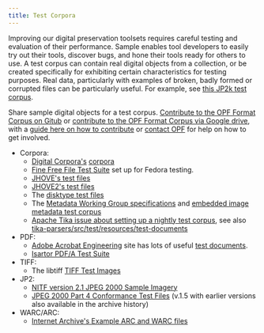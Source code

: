 ```yaml
---
title: Test Corpora
---
```


Improving our digital preservation toolsets requires careful testing and evaluation of their performance. Sample  enables tool developers to easily try out their tools, discover bugs, and hone their tools ready for others to use. A test corpus can contain real digital objects from a collection, or be created specifically for exhibiting certain characteristics for testing purposes. Real data, particularly with examples of broken, badly formed or corrupted files can be particularly useful. For example, see <a href="https://github.com/openplanets/format-corpus/tree/master/jp2k-test">this JP2k test corpus</a>.

Share sample digital objects for a test corpus. <span class="nobr"><a href="https://github.com/openplanets/format-corpus" class="external-link">Contribute to the OPF Format Corpus on Gitub</a></span> or <span class="nobr"><a href="https://docs.google.com/folder/d/0B8ZzGhlaygesdzNfUnB3dkpQN28/edit" class="external-link">contribute to the OPF Format Corpus via Google drive</a></span>, with a <span class="nobr"><a href="http://wiki.curatecamp.org/index.php/Collecting_format_ID_test_files" class="external-link">guide here on how to contribute</a></span> or <span class="nobr"><a href="http://openplanetsfoundation.org/contact" class="external-link">contact OPF</a></span> for help on how to get involved.

* Corpora:
    * [Digital Corpora's](http://digitalcorpora.org/) [corpora](http://digitalcorpora.org/corpora/)
    * [Fine Free File Test Suite](https://fedorahosted.org/file-tests/) set up for Fedora testing.
    * [JHOVE's test files](http://jhove.cvs.sourceforge.net/viewvc/jhove/jhove/examples/)
    * [JHOVE2's test files](https://bitbucket.org/jhove2/main/src/14e8a6102f63/src/test/resources/examples/)
    * The [disktype test files](http://disktype.cvs.sourceforge.net/viewvc/disktype/file-system-sampler/)
    * The [Metadata Working Group specifications](http://www.metadataworkinggroup.org/specs/) and [embedded image metadata test corpus](http://www.metadataworkinggroup.org/specs/test_files.html)
    * [Apache Tika issue about setting up a nightly test corpus](https://issues.apache.org/jira/browse/TIKA-1302), see also [tika-parsers/src/test/resources/test-documents](http://svn.apache.org/repos/asf/tika/trunk/tika-parsers/src/test/resources/test-documents/)
* PDF:
    * [Adobe Acrobat Engineering](http://acroeng.adobe.com/wp/) site has lots of useful [test documents](http://acroeng.adobe.com/wp/?page_id=10).
    * [Isartor PDF/A Test Suite](http://www.pdfa.org/2011/08/isartor-test-suite/)
* TIFF:
    * The libtiff [TIFF Test Images](http://www.remotesensing.org/libtiff/images.html)
* JP2:
    * [NITF version 2.1 JPEG 2000 Sample Imagery](http://www.gwg.nga.mil/ntb/baseline/software/testfile/Jpeg2000/index.htm)
    * [JPEG 2000 Part 4 Conformance Test Files](http://web.archive.org/web/20080510121012/http://www.crc.ricoh.com/~gormish/jpeg2000conformance/) (v.1.5 with earlier versions also available in the archive history)
* WARC/ARC:
    * [Internet Archive's Example ARC and WARC files](https://archive.org/details/ExampleArcAndWarcFiles) 
